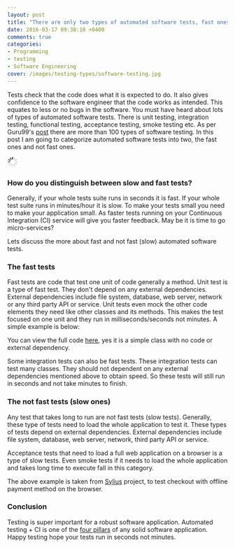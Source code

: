 ```yaml
---
layout: post
title: "There are only two types of automated software tests, fast ones and not fast ones"
date: 2016-03-17 09:38:18 +0400
comments: true
categories: 
- Programming
- testing
- Software Engineering
cover: /images/testing-types/software-testing.jpg
---
```


Tests check that the code does what it is expected to do. It also gives confidence to the software engineer that the code 
works as intended. This equates to less or no bugs in the software. You must have heard about lots of types of automated software tests. 
There is unit testing, integration testing, functional testing, acceptance testing, smoke testing etc. 
As per Guru99's [post](http://www.guru99.com/types-of-software-testing.html) there are more than 100 types of 
software testing. In this post I am going to categorize automated software tests into two, the fast ones and not fast ones.

<img class="center" src="/images/generic/loading.gif" data-echo="/images/testing-types/software-testing.jpg" title="There are only two types of automated software tests, fast ones and not fast ones" alt="There are only two types of automated software tests, fast ones and not fast ones">

<!-- more -->

### How do you distinguish between slow and fast tests? 

Generally, if your whole tests suite runs in seconds it is fast. 
If your whole test suite runs in minutes/hour it is slow. To make your tests small you need to make your application small.
As faster tests running on your Continuous Integration (CI) service will give you faster feedback. 
May be it is time to go micro-services? 

Lets discuss the more about fast and not fast (slow) automated software tests.

### The fast tests

Fast tests are code that test one unit of code generally a method. Unit test is a type of fast test. 
They don't depend on any external dependencies. External dependencies include file system, database, web server, network 
or any third party API or service. Unit tests even mock the other code elements they need like other classes and its methods. 
This makes the test focused on one unit and they run in milliseconds/seconds not minutes. A simple example is below:

<script src="http://gist-it.appspot.com/http://github.com/geshan/dataprovider-example/blob/master/tests/DataProvider/Example/Test/CheckoutTest.php"></script>

You can view the full code [here](http://github.com/geshan/dataprovider-example), yes it is a simple class with no code or external dependency.

Some integration tests can also be fast tests. These integration tests can test many classes. They should not 
dependent on any external dependencies mentioned above to obtain speed. So these tests will still run in seconds and 
not take minutes to finish.

### The not fast tests (slow ones)

Any test that takes long to run are not fast tests (slow tests). Generally, these type of tests need to load 
the whole application to test it. These types of tests depend on external dependencies. External dependencies include file 
system, database, web server, network, third party API or service. 

Acceptance tests that need to load a full web application on a browser is a type of slow tests. Even smoke tests if it needs 
to load the whole application and takes long time to execute fall in this category.

<script src="https://gist.github.com/geshan/4512326704954f6b8388.js"></script>

The above example is taken from [Sylius](https://github.com/Sylius/Sylius/blob/master/features/checkout/checkout_with_offline_payment.feature) 
project, to test checkout with offline payment method on the browser.

### Conclusion

Testing is super important for a robust software application. Automated testing + CI is one of the [four pillars](http://geshan.com.np/blog/2015/10/4-pillars-of-a-solid-software-application-and-tools-to-support-it/) 
of any solid software application. Happy testing hope your tests run in seconds not minutes.
